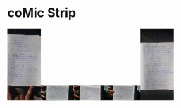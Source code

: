 # coMic Strip

<img src="20201120_135733.jpg" width="15%" height="15%"><img src="20201120_135750.jpg" width="15%" height="15%"><img src="20201120_135801.jpg" width="15%" height="15%"><img src="20201120_135812.jpg" width="15%" height="15%"><img src="20201120_143414.jpg" width="15%" height="15%">